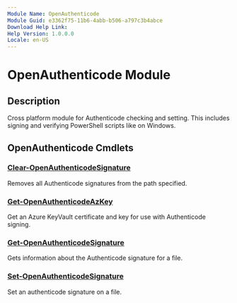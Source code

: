 ```yaml
---
Module Name: OpenAuthenticode
Module Guid: e3362f75-11b6-4abb-b506-a797c3b4abce
Download Help Link: 
Help Version: 1.0.0.0
Locale: en-US
---
```


# OpenAuthenticode Module
## Description
Cross platform module for Authenticode checking and setting. This includes signing and verifying PowerShell scripts like on Windows.

## OpenAuthenticode Cmdlets
### [Clear-OpenAuthenticodeSignature](Clear-OpenAuthenticodeSignature.md)
Removes all Authenticode signatures from the path specified.

### [Get-OpenAuthenticodeAzKey](Get-OpenAuthenticodeAzKey.md)
Get an Azure KeyVault certificate and key for use with Authenticode signing.

### [Get-OpenAuthenticodeSignature](Get-OpenAuthenticodeSignature.md)
Gets information about the Authenticode signature for a file.

### [Set-OpenAuthenticodeSignature](Set-OpenAuthenticodeSignature.md)
Set an authenticode signature on a file.

